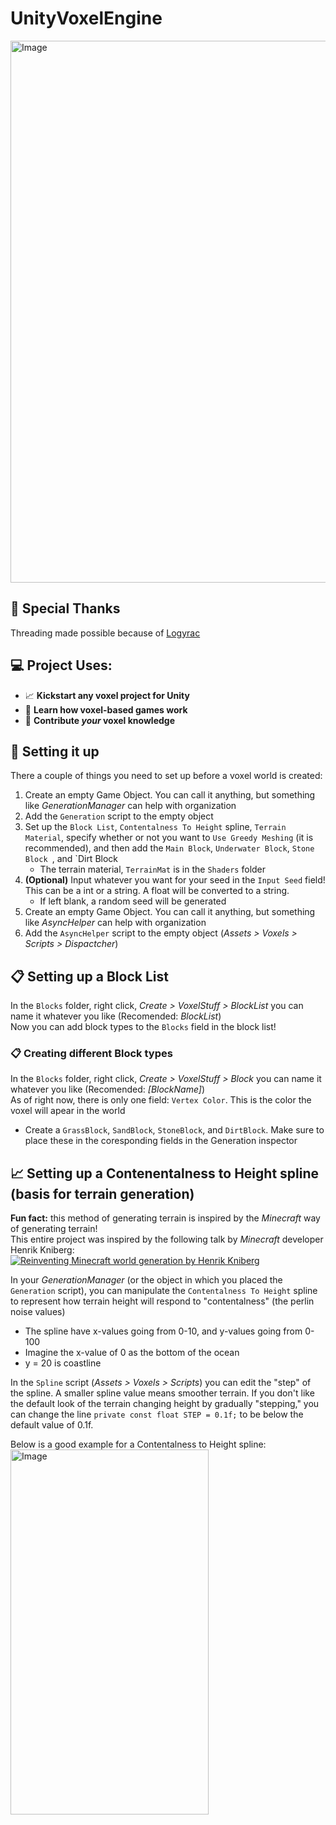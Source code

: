 # UnityVoxelEngine
<img width="1782" height="867" alt="Image" src="https://github.com/user-attachments/assets/d1cd1ed6-853a-4347-bd7b-6da7c2ae9809" />

## 👏 Special Thanks
Threading made possible because of [Logyrac](https://github.com/Logyrac)

## 💻 Project Uses:
  * 📈 **Kickstart any voxel project for Unity**
  * 📖 **Learn how voxel-based games work**
  * 📝 **Contribute *your* voxel knowledge**

## 🤔 Setting it up
There a couple of things you need to set up before a voxel world is created:
 1. Create an empty Game Object. You can call it anything, but something like *GenerationManager* can help with organization
 2. Add the `Generation` script to the empty object
 3. Set up the `Block List`, `Contentalness To Height` spline, `Terrain Material`, specify whether or not you want to `Use Greedy Meshing` (it is recommended), and then add the `Main Block`,  `Underwater Block`, `Stone Block `, and `Dirt Block
    * The terrain material, `TerrainMat` is in the `Shaders` folder
 4. **(Optional)** Input whatever you want for your seed in the `Input Seed` field! This can be a int or a string. A float will be converted to a string.
    * If left blank, a random seed will be generated
 5. Create an empty Game Object. You can call it anything, but something like *AsyncHelper* can help with organization
 6. Add the `AsyncHelper` script to the empty object (*Assets > Voxels > Scripts > Dispactcher*)

## 📋 Setting up a Block List
In the `Blocks` folder, right click, *Create > VoxelStuff > BlockList* you can name it whatever you like (Recomended: *BlockList*)\
Now you can add block types to the `Blocks` field in the block list!

### 📋 Creating different Block types
In the `Blocks` folder, right click, *Create > VoxelStuff > Block* you can name it whatever you like (Recomended: *[BlockName]*)\
As of right now, there is only one field: `Vertex Color`. This is the color the voxel will apear in the world
  * Create a `GrassBlock`, `SandBlock`, `StoneBlock`, and `DirtBlock`. Make sure to place these in the coresponding fields in the Generation inspector

## 📈 Setting up a Contenentalness to Height spline (basis for terrain generation)
**Fun fact:** this method of generating terrain is inspired by the *Minecraft* way of generating terrain!\
This entire project was inspired by the following talk by *Minecraft* developer Henrik Kniberg:\
[![Reinventing Minecraft world generation by Henrik Kniberg](https://img.youtube.com/vi/ob3VwY4JyzE/0.jpg)](https://www.youtube.com/watch?v=ob3VwY4JyzE&list=LL&index=4&t=1384s)

In your *GenerationManager* (or the object in which you placed the `Generation` script), you can manipulate the `Contentalness To Height` spline to represent how terrain height will respond to "contentalness" (the perlin noise values)
  * The spline have x-values going from 0-10, and y-values going from 0-100
  * Imagine the x-value of 0 as the bottom of the ocean
  * y = 20 is coastline
    
In the `Spline` script (*Assets > Voxels > Scripts*) you can edit the "step" of the spline. A smaller spline value means smoother terrain. If you don't like the default look of the terrain changing height by gradually "stepping," you can change the line `private const float STEP = 0.1f;` to be below the default value of 0.1f.

Below is a good example for a Contentalness to Height spline:\
<img width="317" height="584" alt="Image" src="https://github.com/user-attachments/assets/b0e81106-6bb7-412e-b97f-dab4c46b005d" />\
<br />
